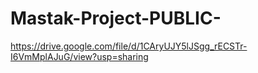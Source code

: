 # Mastak-Project-PUBLIC-

https://drive.google.com/file/d/1CAryUJY5lJSgg_rECSTr-I6VmMplAJuG/view?usp=sharing
